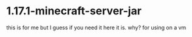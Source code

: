 # 1.17.1-minecraft-server-jar
this is for me but I guess if you need it here it is.
why? for using on a vm
